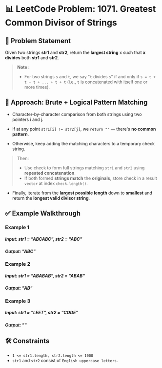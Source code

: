 # 📊 LeetCode Problem: 1071. Greatest Common Divisor of Strings

## 🧩 Problem Statement

Given two strings **str1** and **str2**, return the **largest string** x such that **x divides** both **str1** and **str2**.


> **Note :**
> - For two strings `s` and `t`, we say "`t` divides `s`" if and only if `s = t + t + t + ... + t + t` (i.e., `t` is concatenated with itself one or more times).



## 🧠 Approach: Brute + Logical Pattern Matching


- Character-by-character comparison from both strings using two pointers i and j.

- If at any point `str1[i] != str2[j]`, we `return ""` — there's **no common pattern**.

- Otherwise, keep adding the matching characters to a temporary check string.

> Then:
> - Use check to form full strings matching `str1` and `str2` using **repeated concatenation**.
> - If both formed **strings match** the **originals**, store check in a result `vector` at index `check.length()`.

- Finally, iterate from the **largest possible length** down to **smallest** and return the **longest valid divisor string**.



## ✅ Example Walkthrough


### Example 1

##### Input: str1 = "ABCABC", str2 = "ABC"
##### Output: "ABC"


### Example 2

##### Input: str1 = "ABABAB", str2 = "ABAB"
##### Output: "AB"


### Example 3

##### Input: str1 = "LEET", str2 = "CODE"
##### Output: ""



## 🛠️ Constraints

- `1 <= str1.length, str2.length <= 1000`
- `str1` and `str2` consist of `English uppercase letters`.
